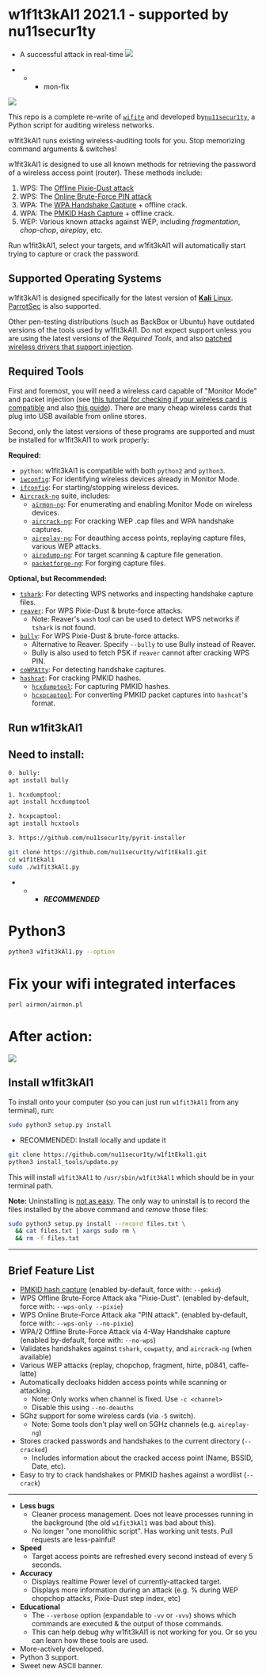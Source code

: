 w1f1t3kAl1 2021.1 - supported by nu11secur1ty
=========
- A successful attack in real-time
![](https://github.com/nu11secur1ty/w1f1t3kAl1/blob/master/screen/2021/attack.png)

- - - mon-fix

![](https://github.com/nu11secur1ty/w1f1t3kAl1/blob/master/screen/2020.4.png)

This repo is a complete re-write of [`wifite`](https://github.com/derv82/wifite) and developed by[`nu11secur1ty`](https://github.com/nu11secur1ty/w1f1t3kal1), a Python script for auditing wireless networks.

w1fit3kAl1 runs existing wireless-auditing tools for you. Stop memorizing command arguments & switches!

w1fit3kAl1 is designed to use all known methods for retrieving the password of a wireless access point (router).  These methods include:
1. WPS: The [Offline Pixie-Dust attack](https://en.wikipedia.org/wiki/Wi-Fi_Protected_Setup#Offline_brute-force_attack)
1. WPS: The [Online Brute-Force PIN attack](https://en.wikipedia.org/wiki/Wi-Fi_Protected_Setup#Online_brute-force_attack)
2. WPA: The [WPA Handshake Capture](https://hashcat.net/forum/thread-7717.html) + offline crack.
3. WPA: The [PMKID Hash Capture](https://hashcat.net/forum/thread-7717.html) + offline crack.
4. WEP: Various known attacks against WEP, including *fragmentation*, *chop-chop*, *aireplay*, etc.

Run w1fit3kAl1, select your targets, and w1fit3kAl1 will automatically start trying to capture or crack the password.

Supported Operating Systems
---------------------------
w1fit3kAl1 is designed specifically for the latest version of [**Kali** Linux](https://www.kali.org/). [ParrotSec](https://www.parrotsec.org/) is also supported.

Other pen-testing distributions (such as BackBox or Ubuntu) have outdated versions of the tools used by w1fit3kAl1. Do not expect support unless you are using the latest versions of the *Required Tools*, and also [patched wireless drivers that support injection](https://github.com/nu11secur1ty/w1f1t3kal1/tree/master/packages).

Required Tools
--------------
First and foremost, you will need a wireless card capable of "Monitor Mode" and packet injection (see [this tutorial for checking if your wireless card is compatible](http://www.aircrack-ng.org/doku.php?id=compatible_cards) and also [this guide](https://en.wikipedia.org/wiki/Wi-Fi_Protected_Setup#Offline_brute-force_attack)). There are many cheap wireless cards that plug into USB available from online stores.

Second, only the latest versions of these programs are supported and must be installed for w1fit3kAl1 to work properly:

**Required:**

* `python`: w1fit3kAl1 is compatible with both `python2` and `python3`.
* [`iwconfig`](https://wiki.debian.org/iwconfig): For identifying wireless devices already in Monitor Mode.
* [`ifconfig`](https://en.wikipedia.org/wiki/Ifconfig): For starting/stopping wireless devices.
* [`Aircrack-ng`](http://aircrack-ng.org/) suite, includes:
   * [`airmon-ng`](https://tools.kali.org/wireless-attacks/airmon-ng): For enumerating and enabling Monitor Mode on wireless devices.
   * [`aircrack-ng`](https://tools.kali.org/wireless-attacks/aircrack-ng): For cracking WEP .cap files and WPA handshake captures.
   * [`aireplay-ng`](https://tools.kali.org/wireless-attacks/aireplay-ng): For deauthing access points, replaying capture files, various WEP attacks.
   * [`airodump-ng`](https://tools.kali.org/wireless-attacks/airodump-ng): For target scanning & capture file generation.
   * [`packetforge-ng`](https://tools.kali.org/wireless-attacks/packetforge-ng): For forging capture files.

**Optional, but Recommended:**

* [`tshark`](https://www.wireshark.org/docs/man-pages/tshark.html): For detecting WPS networks and inspecting handshake capture files.
* [`reaver`](https://github.com/t6x/reaver-wps-fork-t6x): For WPS Pixie-Dust & brute-force attacks.
   * Note: Reaver's `wash` tool can be used to detect WPS networks if `tshark` is not found.
* [`bully`](https://github.com/aanarchyy/bully): For WPS Pixie-Dust & brute-force attacks.
   * Alternative to Reaver. Specify `--bully` to use Bully instead of Reaver.
   * Bully is also used to fetch PSK if `reaver` cannot after cracking WPS PIN.
* [`coWPAtty`](https://tools.kali.org/wireless-attacks/cowpatty): For detecting handshake captures.
* [`hashcat`](https://hashcat.net/): For cracking PMKID hashes.
   * [`hcxdumptool`](https://github.com/ZerBea/hcxdumptool): For capturing PMKID hashes.
   * [`hcxpcaptool`](https://github.com/ZerBea/hcxtools): For converting PMKID packet captures into `hashcat`'s format.


Run w1fit3kAl1
----------

## Need to install:

```bash
0. bully: 
apt install bully

1. hcxdumptool:
apt install hcxdumptool

2. hcxpcaptool:
apt install hcxtools

3. https://github.com/nu11secur1ty/pyrit-installer
```
```bash
git clone https://github.com/nu11secur1ty/w1f1tEkal1.git
cd w1f1tEkal1
sudo ./w1fit3kAl1.py
```
- - - ***RECOMMENDED***

# Python3
```bash
python3 w1fit3kAl1.py --option
```

# Fix your wifi integrated interfaces
```perl
perl airmon/airmon.pl
```

# After action:

![](https://github.com/nu11secur1ty/w1f1t3kal1/blob/master/screen/Screenshot%20from%202020-04-24%2007-44-57.png)


Install w1fit3kAl1
--------------
To install onto your computer (so you can just run `w1fit3kAl1` from any terminal), run:

```bash
sudo python3 setup.py install
```
- RECOMMENDED: Install locally and update it
```bash
git clone https://github.com/nu11secur1ty/w1f1tEkal1.git
python3 install_tools/update.py
```

This will install `w1fit3kAl1` to `/usr/sbin/w1fit3kAl1` which should be in your terminal path.

**Note:** Uninstalling is [not as easy](https://stackoverflow.com/questions/1550226/python-setup-py-uninstall#1550235). The only way to uninstall is to record the files installed by the above command and *remove* those files:

```bash
sudo python3 setup.py install --record files.txt \
  && cat files.txt | xargs sudo rm \
  && rm -f files.txt
```

--------------------------------------------------------------------------------------------------------------------

Brief Feature List
------------------
* [PMKID hash capture](https://hashcat.net/forum/thread-7717.html) (enabled by-default, force with: `--pmkid`)
* WPS Offline Brute-Force Attack aka "Pixie-Dust". (enabled by-default, force with: `--wps-only --pixie`)
* WPS Online Brute-Force Attack aka "PIN attack". (enabled by-default, force with: `--wps-only --no-pixie`)
* WPA/2 Offline Brute-Force Attack via 4-Way Handshake capture (enabled by-default, force with: `--no-wps`)
* Validates handshakes against `tshark`, `cowpatty`, and `aircrack-ng` (when available)
* Various WEP attacks (replay, chopchop, fragment, hirte, p0841, caffe-latte)
* Automatically decloaks hidden access points while scanning or attacking.
   * Note: Only works when channel is fixed. Use `-c <channel>`
   * Disable this using `--no-deauths`
* 5Ghz support for some wireless cards (via `-5` switch).
   * Note: Some tools don't play well on 5GHz channels (e.g. `aireplay-ng`)
* Stores cracked passwords and handshakes to the current directory (`--cracked`)
   * Includes information about the cracked access point (Name, BSSID, Date, etc).
* Easy to try to crack handshakes or PMKID hashes against a wordlist (`--crack`)

---------------------------------------------------------------------------------------------------

* **Less bugs**
   * Cleaner process management. Does not leave processes running in the background (the old `w1fit3kAl1` was bad about this).
   * No longer "one monolithic script". Has working unit tests. Pull requests are less-painful!
* **Speed**
   * Target access points are refreshed every second instead of every 5 seconds.
* **Accuracy**
   * Displays realtime Power level of currently-attacked target.
   * Displays more information during an attack (e.g. % during WEP chopchop attacks, Pixie-Dust step index, etc)
* **Educational**
   * The `--verbose` option (expandable to `-vv` or `-vvv`) shows which commands are executed & the output of those commands.
   * This can help debug why w1fit3kAl1 is not working for you. Or so you can learn how these tools are used.
* More-actively developed.
* Python 3 support.
* Sweet new ASCII banner.
